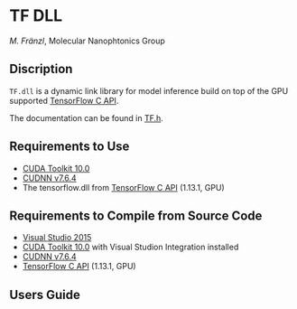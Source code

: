 # TF DLL 

*M. Fränzl*, Molecular Nanophtonics Group

## Discription

`TF.dll` is a dynamic link library for model inference build on top of the GPU supported [TensorFlow C API](https://www.tensorflow.org/install/lang_c). 

The documentation can be found in [TF.h](TF.h).

## Requirements to Use

- [CUDA Toolkit 10.0](https://developer.nvidia.com/cuda-10.0-download-archive)
- [CUDNN v7.6.4](https://developer.nvidia.com/rdp/cudnn-archive)
- The tensorflow.dll from [TensorFlow C API](https://www.tensorflow.org/install/lang_c) (1.13.1, GPU)

## Requirements to Compile from Source Code

- [Visual Studio 2015](https://visualstudio.microsoft.com/de/vs/older-downloads/)
- [CUDA Toolkit 10.0](https://developer.nvidia.com/cuda-10.0-download-archive) with Visual Studion Integration installed
- [CUDNN v7.6.4](https://developer.nvidia.com/rdp/cudnn-archive)
- [TensorFlow C API](https://www.tensorflow.org/install/lang_c) (1.13.1, GPU)

## Users Guide


